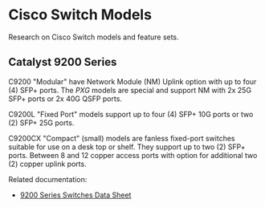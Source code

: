 # Cisco Switch Models

Research on Cisco Switch models and feature sets.

## Catalyst 9200 Series

C9200 "Modular" have Network Module (NM) Uplink option with up to four (4) SFP+ ports. The *PXG* models are special and support NM with 2x 25G SFP+ ports or 2x 40G QSFP ports.

C9200L "Fixed Port" models support up to four (4) SFP+ 10G ports or two (2) SFP+ 25G ports.

C9200CX "Compact" (small) models are fanless fixed-port switches suitable for use on a desk top or shelf. They support up to two (2) SFP+ ports. Between 8 and 12 copper access ports with option for additional two (2) copper uplink ports.

Related documentation:

* [9200 Series Switches Data Sheet][1]

[1]: https://www.cisco.com/c/en/us/products/collateral/switches/catalyst-9200-series-switches/nb-06-cat9200-ser-data-sheet-cte-en.html
